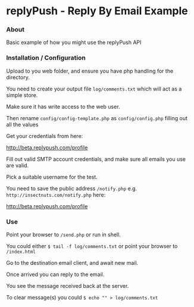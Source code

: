 # replyPush - Reply By Email Example #

### About ###

Basic example of how you might use the replyPush API

### Installation / Configuration ###

Upload to you web folder, and ensure you have php handling for the directory. 

You need to create your output file `log/comments.txt` which will act as a simple store.

Make sure it has write access to the web user. 

Then rename `config/config-template.php` as `config/config.php` filling out all the values

Get your credentials from here: 

http://beta.replypush.com/profile

Fill out valid SMTP account credentials, and make sure all emails you use are valid.

Pick a suitable username for the test.

You need to save the public address `/notify.php` e.g. `http://insectnuts.com/notify.php` here:

http://beta.replypush.com/profile


### Use ###

Point your browser to `/send.php` or run in shell.

You could either `$ tail -f log/comments.txt` or point your browser to  `/index.html`

Go to the destination email client, and await new mail.

Once arrived you can reply to the email. 

You see the message received back at the server. 

To clear message(s) you could `$ echo "" > log/comments.txt`








 



